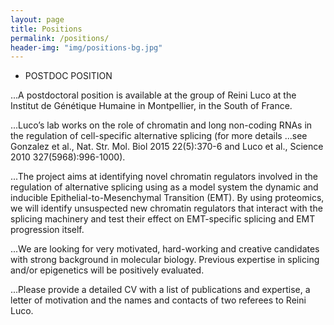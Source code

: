 ```yaml
---
layout: page
title: Positions
permalink: /positions/
header-img: "img/positions-bg.jpg"
---
```


* POSTDOC POSITION

...A postdoctoral position is available at the group of Reini Luco at the Institut de Génétique Humaine in Montpellier, in the South of France.   

...Luco’s lab works on the role of chromatin and long non-coding RNAs in the regulation of cell-specific alternative splicing (for more details ...see Gonzalez et al., Nat. Str. Mol. Biol 2015 22(5):370-6 and Luco et al., Science 2010 327(5968):996-1000).   

...The project aims at identifying novel chromatin regulators involved in the regulation of alternative splicing using as a model system the dynamic and inducible Epithelial-to-Mesenchymal Transition (EMT). By using proteomics, we will identify unsuspected new chromatin regulators that interact with the splicing machinery and test their effect on EMT-specific splicing and EMT progression itself.   

...We are looking for very motivated, hard-working and creative candidates with strong background in molecular biology. Previous expertise in splicing and/or epigenetics will be positively evaluated.   

...Please provide a detailed CV with a list of publications and expertise, a letter of motivation and the names and contacts of two referees to Reini Luco.   
